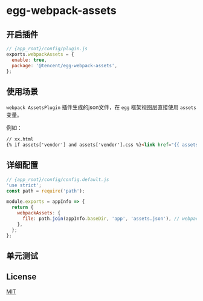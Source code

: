 # egg-webpack-assets

## 开启插件

```js
// {app_root}/config/plugin.js
exports.webpackAssets = {
  enable: true,
  package: '@tencent/egg-webpack-assets',
};
```

## 使用场景

`webpack AssetsPlugin` 插件生成的json文件，在 `egg` 框架视图层直接使用 `assets` 变量。

例如：
```html
// xx.html
{% if assets['vendor'] and assets['vendor'].css %}<link href="{{ assets['vendor'].css}}" rel="stylesheet">{% endif %}
```

## 详细配置

```js
// {app_root}/config/config.default.js
'use strict';
const path = require('path');

module.exports = appInfo => {
  return {
    webpackAssets: {
      file: path.join(appInfo.baseDir, 'app', 'assets.json'), // webpack AssetsPlugin插件生成的json文件路径
    },
  };
};
```

## 单元测试

<!-- 描述如何在单元测试中使用此插件，例如 schedule 如何触发。无则省略。-->

## License

[MIT](LICENSE)
